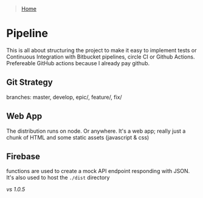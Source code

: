 > [Home](../README.md) 

# Pipeline
This is all about structuring the project to make it easy to implement tests or Continuous Integration with Bitbucket pipelines, circle CI or Github Actions. Prefereable GitHub actions because I already pay github.

## Git Strategy
branches: master, develop, epic/, feature/, fix/

## Web App
The distribution runs on node. Or anywhere. It's a web app; really just a chunk of HTML and some static assets (javascript & css)

## Firebase
functions are used to create a mock API endpoint responding with JSON. It's also used to host the `./dist` directory

_vs 1.0.5_
